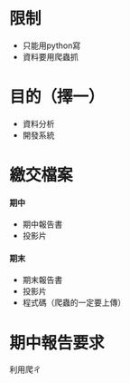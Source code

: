 # 限制
- 只能用python寫
- 資料要用爬蟲抓
# 目的（擇一）
- 資料分析
- 開發系統
# 繳交檔案
#### 期中
- 期中報告書
- 投影片
#### 期末
- 期末報告書
- 投影片
- 程式碼（爬蟲的一定要上傳）
# 期中報告要求
利用爬ㄔ